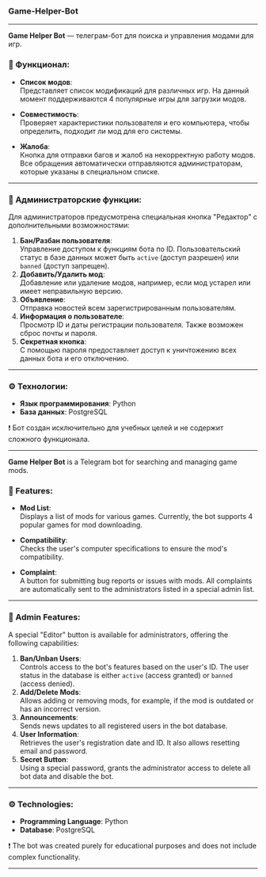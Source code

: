 ### Game-Helper-Bot  
---

**Game Helper Bot** — телеграм-бот для поиска и управления модами для игр.  

### 📜 Функционал:  
- **Список модов**:  
  Представляет список модификаций для различных игр. На данный момент поддерживаются 4 популярные игры для загрузки модов.  

- **Совместимость**:  
  Проверяет характеристики пользователя и его компьютера, чтобы определить, подходит ли мод для его системы.  

- **Жалоба**:  
  Кнопка для отправки багов и жалоб на некорректную работу модов. Все обращения автоматически отправляются администраторам, которые указаны в специальном списке.  

---

### 🔧 Администраторские функции:  
Для администраторов предусмотрена специальная кнопка "Редактор" с дополнительными возможностями:  
1. **Бан/Разбан пользователя**:  
   Управление доступом к функциям бота по ID. Пользовательский статус в базе данных может быть `active` (доступ разрешен) или `banned` (доступ запрещен).  
2. **Добавить/Удалить мод**:  
   Добавление или удаление модов, например, если мод устарел или имеет неправильную версию.  
3. **Объявление**:  
   Отправка новостей всем зарегистрированным пользователям.  
4. **Информация о пользователе**:  
   Просмотр ID и даты регистрации пользователя. Также возможен сброс почты и пароля.  
5. **Секретная кнопка**:  
   С помощью пароля предоставляет доступ к уничтожению всех данных бота и его отключению.  

---

### ⚙️ Технологии:  
- **Язык программирования**: Python  
- **База данных**: PostgreSQL  

❗️ Бот создан исключительно для учебных целей и не содержит сложного функционала.  

---

**Game Helper Bot** is a Telegram bot for searching and managing game mods.  

### 📜 Features:  
- **Mod List**:  
  Displays a list of mods for various games. Currently, the bot supports 4 popular games for mod downloading.  

- **Compatibility**:  
  Checks the user's computer specifications to ensure the mod's compatibility.  

- **Complaint**:  
  A button for submitting bug reports or issues with mods. All complaints are automatically sent to the administrators listed in a special admin list.  

---

### 🔧 Admin Features:  
A special "Editor" button is available for administrators, offering the following capabilities:  
1. **Ban/Unban Users**:  
   Controls access to the bot's features based on the user's ID. The user status in the database is either `active` (access granted) or `banned` (access denied).  
2. **Add/Delete Mods**:  
   Allows adding or removing mods, for example, if the mod is outdated or has an incorrect version.  
3. **Announcements**:  
   Sends news updates to all registered users in the bot database.  
4. **User Information**:  
   Retrieves the user's registration date and ID. It also allows resetting email and password.  
5. **Secret Button**:  
   Using a special password, grants the administrator access to delete all bot data and disable the bot.  

---

### ⚙️ Technologies:  
- **Programming Language**: Python  
- **Database**: PostgreSQL  

❗️ The bot was created purely for educational purposes and does not include complex functionality.  

--- 
